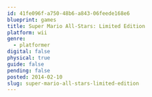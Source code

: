 ```yaml
---
id: 41fe096f-a750-48b6-a843-06feede168e6
blueprint: games
title: Super Mario All-Stars: Limited Edition
platform: wii
genre:
  - platformer
digital: false
physical: true
guide: false
pending: false
posted: 2014-02-10
slug: super-mario-all-stars-limited-edition
---
```

